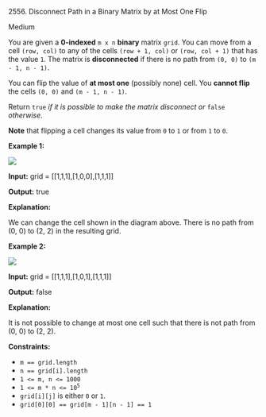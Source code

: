 2556\. Disconnect Path in a Binary Matrix by at Most One Flip

Medium

You are given a **0-indexed** `m x n` **binary** matrix `grid`. You can move from a cell `(row, col)` to any of the cells `(row + 1, col)` or `(row, col + 1)` that has the value `1`. The matrix is **disconnected** if there is no path from `(0, 0)` to `(m - 1, n - 1)`.

You can flip the value of **at most one** (possibly none) cell. You **cannot flip** the cells `(0, 0)` and `(m - 1, n - 1)`.

Return `true` _if it is possible to make the matrix disconnect or_ `false` _otherwise_.

**Note** that flipping a cell changes its value from `0` to `1` or from `1` to `0`.

**Example 1:**

![](https://assets.leetcode.com/uploads/2022/12/07/yetgrid2drawio.png)

**Input:** grid = [[1,1,1],[1,0,0],[1,1,1]]

**Output:** true

**Explanation:**

We can change the cell shown in the diagram above. There is no path from (0, 0) to (2, 2) in the resulting grid.

**Example 2:**

![](https://assets.leetcode.com/uploads/2022/12/07/yetgrid3drawio.png)

**Input:** grid = [[1,1,1],[1,0,1],[1,1,1]]

**Output:** false

**Explanation:**

It is not possible to change at most one cell such that there is not path from (0, 0) to (2, 2).

**Constraints:**

*   `m == grid.length`
*   `n == grid[i].length`
*   `1 <= m, n <= 1000`
*   <code>1 <= m * n <= 10<sup>5</sup></code>
*   `grid[i][j]` is either `0` or `1`.
*   `grid[0][0] == grid[m - 1][n - 1] == 1`